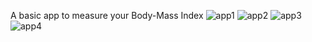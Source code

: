 A basic app to measure your Body-Mass Index
![app1](https://github.com/pratham-developer/bmi_checker/assets/73526443/0ab1409c-6e71-463c-b0bb-332e002be9f3)
![app2](https://github.com/pratham-developer/bmi_checker/assets/73526443/02c7bd1e-824a-4398-b0be-d9cb034bf7cb)
![app3](https://github.com/pratham-developer/bmi_checker/assets/73526443/badbdf91-0e33-473d-9907-523386ea78e5)
![app4](https://github.com/pratham-developer/bmi_checker/assets/73526443/1f29482c-dbfb-4b5b-b9fb-1035c98ce19b)
